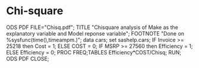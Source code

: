 # Chi-square
ODS PDF FILE="Chisq.pdf";
TITLE "Chisquare analysis of Make as the explanatory variable and Model reponse variable";
FOOTNOTE "Done on %sysfunc(time(),timeampm.)";
data cars;
set sashelp.cars;
IF Invoice >= 25218 then Cost = 1;
ELSE COST = 0;
IF MSRP >= 27560 then Efficiency = 1;
ELSE Efficiency = 0;
PROC FREQ;TABLES Efficiency*COST/Chisq;
RUN;
ODS PDF CLOSE;
